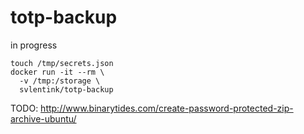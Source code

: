 # totp-backup

in progress

```shell
touch /tmp/secrets.json
docker run -it --rm \
  -v /tmp:/storage \
  svlentink/totp-backup
```

TODO: http://www.binarytides.com/create-password-protected-zip-archive-ubuntu/
